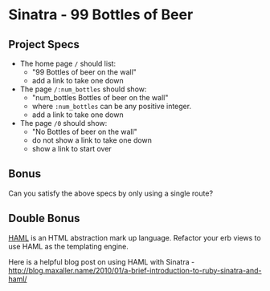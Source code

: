 # Sinatra - 99 Bottles of Beer

## Project Specs

- The home page `/` should list:
  - "99 Bottles of beer on the wall"
  - add a link to take one down
- The page `/:num_bottles` should show:
  - "num_bottles Bottles of beer on the wall"
  - where `:num_bottles` can be any positive integer.
  - add a link to take one down
- The page `/0` should show:
  - "No Bottles of beer on the wall"
  - do not show a link to take one down
  - show a link to start over

## Bonus

Can you satisfy the above specs by only using a single route?

## Double Bonus

[HAML](http://haml.info/) is an HTML abstraction mark up language. Refactor your erb
views to use HAML as the templating engine.

Here is a helpful blog post on using HAML with Sinatra - http://blog.maxaller.name/2010/01/a-brief-introduction-to-ruby-sinatra-and-haml/
